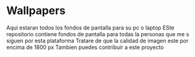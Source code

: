 # Wallpapers
Aqui estaran todos los fondos de pantalla para su pc o laptop 
ESte repositorio contiene fondos de pantalla para todas la personas que me s siguen por esta plataforma 
Tratare de que la calidad de imagen este por encima de 1800 px
Tambien puedes contribuir a este proyecto
